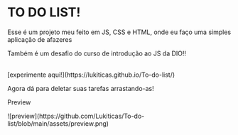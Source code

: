 <h1>TO DO LIST!</h1>

<p>Esse é um projeto meu feito em JS, CSS e HTML, onde eu faço uma simples aplicação de afazeres</p>
<p>Também é um desafio do curso de introdução ao JS da DIO!!</p>
<br>
[experimente aqui!](https://lukiticas.github.io/To-do-list/)
<p>Agora dá para deletar suas tarefas arrastando-as!</p>
<p>Preview</p>
![preview](https://github.com/Lukiticas/To-do-list/blob/main/assets/preview.png)

